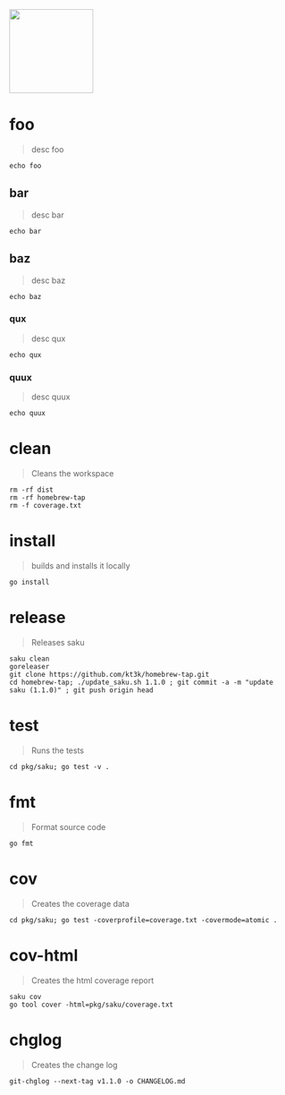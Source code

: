 <img width="150" src="https://kt3k.github.io/saku/media/saku-logo.svg" />

# foo
> desc foo

    echo foo

## bar
> desc bar

    echo bar

## baz
> desc baz

    echo baz

<!-- saku parallel -->

### qux
> desc qux

    echo qux

### quux
> desc quux

    echo quux

# clean
> Cleans the workspace

    rm -rf dist
    rm -rf homebrew-tap
    rm -f coverage.txt

# install
> builds and installs it locally

    go install

# release
> Releases saku

    saku clean
    goreleaser
    git clone https://github.com/kt3k/homebrew-tap.git
    cd homebrew-tap; ./update_saku.sh 1.1.0 ; git commit -a -m "update saku (1.1.0)" ; git push origin head

# test
> Runs the tests

    cd pkg/saku; go test -v .

# fmt
> Format source code

    go fmt

# cov
> Creates the coverage data

    cd pkg/saku; go test -coverprofile=coverage.txt -covermode=atomic .

# cov-html
> Creates the html coverage report

    saku cov
    go tool cover -html=pkg/saku/coverage.txt

# chglog
> Creates the change log

    git-chglog --next-tag v1.1.0 -o CHANGELOG.md
